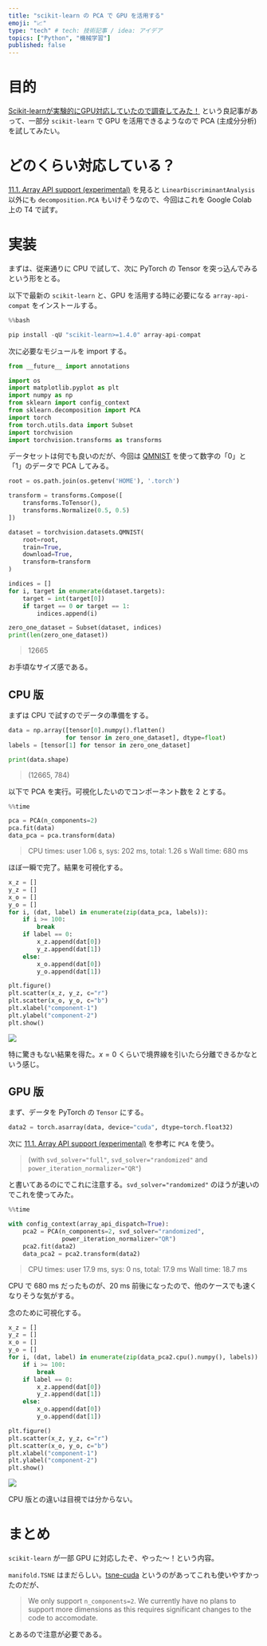 ```yaml
---
title: "scikit-learn の PCA で GPU を活用する"
emoji: "📈"
type: "tech" # tech: 技術記事 / idea: アイデア
topics: ["Python", "機械学習"]
published: false
---
```


# 目的

[Scikit-learnが実験的にGPU対応していたので調査してみた！](https://qiita.com/fujine/items/6c997a073fec5bcea512) という良記事があって、一部分 `scikit-learn` で GPU を活用できるようなので PCA (主成分分析) を試してみたい。

# どのくらい対応している？

[11.1. Array API support (experimental)](https://scikit-learn.org/stable/modules/array_api.html) を見ると `LinearDiscriminantAnalysis` 以外にも `decomposition.PCA` もいけそうなので、今回はこれを Google Colab 上の T4 で試す。

# 実装

まずは、従来通りに CPU で試して、次に PyTorch の Tensor を突っ込んでみるという形をとる。

以下で最新の `scikit-learn` と、GPU を活用する時に必要になる `array-api-compat` をインストールする。

```python
%%bash

pip install -qU "scikit-learn>=1.4.0" array-api-compat
```

次に必要なモジュールを import する。

```python
from __future__ import annotations

import os
import matplotlib.pyplot as plt
import numpy as np
from sklearn import config_context
from sklearn.decomposition import PCA
import torch
from torch.utils.data import Subset
import torchvision
import torchvision.transforms as transforms
```

データセットは何でも良いのだが、今回は [QMNIST](https://github.com/facebookresearch/qmnist) を使って数字の「0」と「1」のデータで PCA してみる。

```python
root = os.path.join(os.getenv('HOME'), '.torch')

transform = transforms.Compose([
    transforms.ToTensor(),
    transforms.Normalize(0.5, 0.5)
])

dataset = torchvision.datasets.QMNIST(
    root=root, 
    train=True,
    download=True,
    transform=transform
)

indices = []
for i, target in enumerate(dataset.targets):
    target = int(target[0])
    if target == 0 or target == 1:
        indices.append(i)

zero_one_dataset = Subset(dataset, indices)
print(len(zero_one_dataset))
```

> 12665

お手頃なサイズ感である。

## CPU 版

まずは CPU で試すのでデータの準備をする。

```python
data = np.array([tensor[0].numpy().flatten()
                for tensor in zero_one_dataset], dtype=float)
labels = [tensor[1] for tensor in zero_one_dataset]

print(data.shape)
```

> (12665, 784)

以下で PCA を実行。可視化したいのでコンポーネント数を 2 とする。

```python
%%time

pca = PCA(n_components=2)
pca.fit(data)
data_pca = pca.transform(data)
```

> CPU times: user 1.06 s, sys: 202 ms, total: 1.26 s
> Wall time: 680 ms

ほぼ一瞬で完了。結果を可視化する。

```python
x_z = []
y_z = []
x_o = []
y_o = []
for i, (dat, label) in enumerate(zip(data_pca, labels)):
    if i >= 100:
        break
    if label == 0:
        x_z.append(dat[0])
        y_z.append(dat[1])
    else:
        x_o.append(dat[0])
        y_o.append(dat[1])

plt.figure()
plt.scatter(x_z, y_z, c="r")
plt.scatter(x_o, y_o, c="b")
plt.xlabel("component-1")
plt.ylabel("component-2")
plt.show()
```

![](/images/dwd-sklearn-pca/001.png)

特に驚きもない結果を得た。$x=0$ くらいで境界線を引いたら分離できるかなという感じ。

## GPU 版

まず、データを PyTorch の `Tensor` にする。

```python
data2 = torch.asarray(data, device="cuda", dtype=torch.float32)
```

次に [11.1. Array API support (experimental)](https://scikit-learn.org/stable/modules/array_api.html) を参考に `PCA` を使う。

>  (with `svd_solver="full"`, `svd_solver="randomized"` and `power_iteration_normalizer="QR"`)

と書いてあるのにでこれに注意する。`svd_solver="randomized"` のほうが速いのでこれを使ってみた。

```python
%%time

with config_context(array_api_dispatch=True):
    pca2 = PCA(n_components=2, svd_solver="randomized",
               power_iteration_normalizer="QR")
    pca2.fit(data2)
    data_pca2 = pca2.transform(data2)
```

> CPU times: user 17.9 ms, sys: 0 ns, total: 17.9 ms
> Wall time: 18.7 ms

CPU で 680 ms だったものが、20 ms 前後になったので、他のケースでも速くなりそうな気がする。

念のために可視化する。

```python
x_z = []
y_z = []
x_o = []
y_o = []
for i, (dat, label) in enumerate(zip(data_pca2.cpu().numpy(), labels)):
    if i >= 100:
        break
    if label == 0:
        x_z.append(dat[0])
        y_z.append(dat[1])
    else:
        x_o.append(dat[0])
        y_o.append(dat[1])

plt.figure()
plt.scatter(x_z, y_z, c="r")
plt.scatter(x_o, y_o, c="b")
plt.xlabel("component-1")
plt.ylabel("component-2")
plt.show()
```

![](/images/dwd-sklearn-pca/002.png)

CPU 版との違いは目視では分からない。

# まとめ

`scikit-learn` が一部 GPU に対応したぞ、やった～！という内容。

`manifold.TSNE` はまだらしい。[tsne-cuda](https://github.com/CannyLab/tsne-cuda) というのがあってこれも使いやすかったのだが、

> We only support `n_components=2`. We currently have no plans to support more dimensions as this requires significant changes to the code to accomodate.

とあるので注意が必要である。
